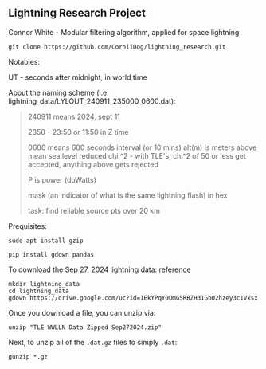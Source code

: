 ## Lightning Research Project

Connor White - Modular filtering algorithm, applied for space lightning

```
git clone https://github.com/CorniiDog/lightning_research.git
```

Notables:

UT - seconds after midnight, in world time

About the naming scheme (i.e. lightning_data/LYLOUT_240911_235000_0600.dat):
>
> 240911 means 2024, sept 11
>
> 2350 - 23:50 or 11:50 in Z time
>
> 0600 means 600 seconds interval (or 10 mins)
> alt(m) is meters above mean sea level
> reduced chi ^2 - with TLE's, chi^2 of 50 or less get accepted, anything above gets rejected
>
> P is power (dbWatts)
>
> mask (an indicator of what is the same lightning flash) in hex
>
> task: find reliable source pts over 20 km


Prequisites:

```
sudo apt install gzip

pip install gdown pandas
```

To download the Sep 27, 2024 lightning data: [reference](https://stackoverflow.com/questions/25010369/wget-curl-large-file-from-google-drive)
```
mkdir lightning_data
cd lightning_data
gdown https://drive.google.com/uc?id=1EkYPqY0OmG5RBZH31Gb02hzey3c1Vxsx
```

Once you download a file, you can unzip via:

```
unzip "TLE WWLLN Data Zipped Sep272024.zip"
```


Next, to unzip all of the `.dat.gz` files to simply `.dat`:

```
gunzip *.gz
```